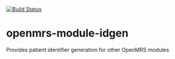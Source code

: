[![Build Status](https://travis-ci.org/openmrs/openmrs-module-idgen.svg?branch=master)](https://travis-ci.org/openmrs/openmrs-module-idgen)

openmrs-module-idgen
============================================

Provides patient identifier generation for other OpenMRS modules